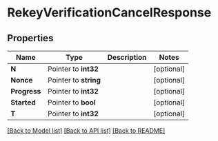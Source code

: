 # RekeyVerificationCancelResponse


## Properties

Name | Type | Description | Notes
------------ | ------------- | ------------- | -------------
**N** | Pointer to **int32** |  | [optional] 
**Nonce** | Pointer to **string** |  | [optional] 
**Progress** | Pointer to **int32** |  | [optional] 
**Started** | Pointer to **bool** |  | [optional] 
**T** | Pointer to **int32** |  | [optional] 





[[Back to Model list]](../README.md#documentation-for-models) [[Back to API list]](../README.md#documentation-for-api-endpoints) [[Back to README]](../README.md)


